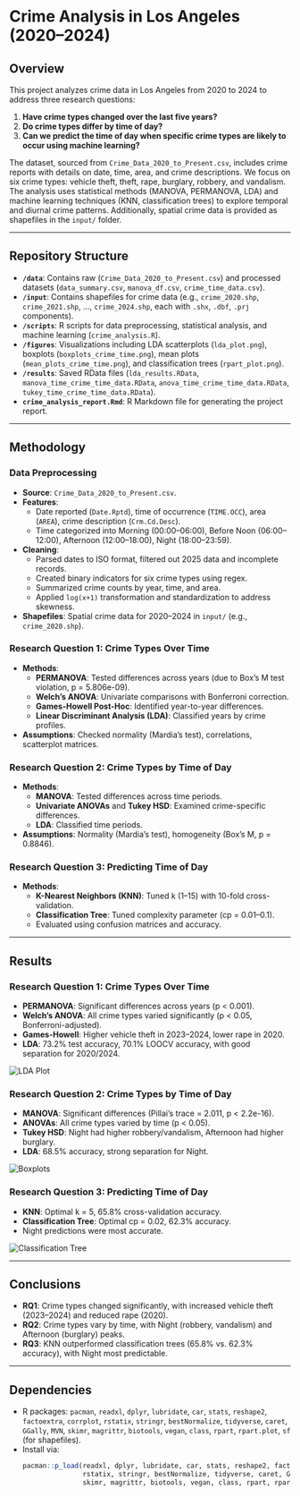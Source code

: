 # Crime Analysis in Los Angeles (2020–2024)

## Overview
This project analyzes crime data in Los Angeles from 2020 to 2024 to address three research questions:
1. **Have crime types changed over the last five years?**
2. **Do crime types differ by time of day?**
3. **Can we predict the time of day when specific crime types are likely to occur using machine learning?**

The dataset, sourced from `Crime_Data_2020_to_Present.csv`, includes crime reports with details on date, time, area, and crime descriptions. We focus on six crime types: vehicle theft, theft, rape, burglary, robbery, and vandalism. The analysis uses statistical methods (MANOVA, PERMANOVA, LDA) and machine learning techniques (KNN, classification trees) to explore temporal and diurnal crime patterns. Additionally, spatial crime data is provided as shapefiles in the `input/` folder.

---

## Repository Structure
- **`/data`**: Contains raw (`Crime_Data_2020_to_Present.csv`) and processed datasets (`data_summary.csv`, `manova_df.csv`, `crime_time_data.csv`).
- **`/input`**: Contains shapefiles for crime data (e.g., `crime_2020.shp`, `crime_2021.shp`, ..., `crime_2024.shp`, each with `.shx`, `.dbf`, `.prj` components).
- **`/scripts`**: R scripts for data preprocessing, statistical analysis, and machine learning (`crime_analysis.R`).
- **`/figures`**: Visualizations including LDA scatterplots (`lda_plot.png`), boxplots (`boxplots_crime_time.png`), mean plots (`mean_plots_crime_time.png`), and classification trees (`rpart_plot.png`).
- **`/results`**: Saved RData files (`lda_results.RData`, `manova_time_crime_time_data.RData`, `anova_time_crime_time_data.RData`, `tukey_time_crime_time_data.RData`).
- **`crime_analysis_report.Rmd`**: R Markdown file for generating the project report.

---

## Methodology

### Data Preprocessing
- **Source**: `Crime_Data_2020_to_Present.csv`.
- **Features**:
  - Date reported (`Date.Rptd`), time of occurrence (`TIME.OCC`), area (`AREA`), crime description (`Crm.Cd.Desc`).
  - Time categorized into Morning (00:00–06:00), Before Noon (06:00–12:00), Afternoon (12:00–18:00), Night (18:00–23:59).
- **Cleaning**:
  - Parsed dates to ISO format, filtered out 2025 data and incomplete records.
  - Created binary indicators for six crime types using regex.
  - Summarized crime counts by year, time, and area.
  - Applied `log(x+1)` transformation and standardization to address skewness.
- **Shapefiles**: Spatial crime data for 2020–2024 in `input/` (e.g., `crime_2020.shp`).

### Research Question 1: Crime Types Over Time
- **Methods**:
  - **PERMANOVA**: Tested differences across years (due to Box’s M test violation, p = 5.806e-09).
  - **Welch’s ANOVA**: Univariate comparisons with Bonferroni correction.
  - **Games-Howell Post-Hoc**: Identified year-to-year differences.
  - **Linear Discriminant Analysis (LDA)**: Classified years by crime profiles.
- **Assumptions**: Checked normality (Mardia’s test), correlations, scatterplot matrices.

### Research Question 2: Crime Types by Time of Day
- **Methods**:
  - **MANOVA**: Tested differences across time periods.
  - **Univariate ANOVAs** and **Tukey HSD**: Examined crime-specific differences.
  - **LDA**: Classified time periods.
- **Assumptions**: Normality (Mardia’s test), homogeneity (Box’s M, p = 0.8846).

### Research Question 3: Predicting Time of Day
- **Methods**:
  - **K-Nearest Neighbors (KNN)**: Tuned k (1–15) with 10-fold cross-validation.
  - **Classification Tree**: Tuned complexity parameter (cp = 0.01–0.1).
  - Evaluated using confusion matrices and accuracy.

---

## Results

### Research Question 1: Crime Types Over Time
- **PERMANOVA**: Significant differences across years (p < 0.001).
- **Welch’s ANOVA**: All crime types varied significantly (p < 0.05, Bonferroni-adjusted).
- **Games-Howell**: Higher vehicle theft in 2023–2024, lower rape in 2020.
- **LDA**: 73.2% test accuracy, 70.1% LOOCV accuracy, with good separation for 2020/2024.

![LDA Plot](figures/lda_plot.png)

### Research Question 2: Crime Types by Time of Day
- **MANOVA**: Significant differences (Pillai’s trace = 2.011, p < 2.2e-16).
- **ANOVAs**: All crime types varied by time (p < 0.05).
- **Tukey HSD**: Night had higher robbery/vandalism, Afternoon had higher burglary.
- **LDA**: 68.5% accuracy, strong separation for Night.

![Boxplots](figures/boxplots_crime_time.png)

### Research Question 3: Predicting Time of Day
- **KNN**: Optimal k = 5, 65.8% cross-validation accuracy.
- **Classification Tree**: Optimal cp = 0.02, 62.3% accuracy.
- Night predictions were most accurate.

![Classification Tree](figures/rpart_plot.png)

---

## Conclusions
- **RQ1**: Crime types changed significantly, with increased vehicle theft (2023–2024) and reduced rape (2020).
- **RQ2**: Crime types vary by time, with Night (robbery, vandalism) and Afternoon (burglary) peaks.
- **RQ3**: KNN outperformed classification trees (65.8% vs. 62.3% accuracy), with Night most predictable.

---

## Dependencies
- R packages: `pacman`, `readxl`, `dplyr`, `lubridate`, `car`, `stats`, `reshape2`, `factoextra`, `corrplot`, `rstatix`, `stringr`, `bestNormalize`, `tidyverse`, `caret`, `GGally`, `MVN`, `skimr`, `magrittr`, `biotools`, `vegan`, `class`, `rpart`, `rpart.plot`, `sf` (for shapefiles).
- Install via:
  ```R
  pacman::p_load(readxl, dplyr, lubridate, car, stats, reshape2, factoextra, corrplot, 
                 rstatix, stringr, bestNormalize, tidyverse, caret, GGally, MVN, 
                 skimr, magrittr, biotools, vegan, class, rpart, rpart.plot, sf)
